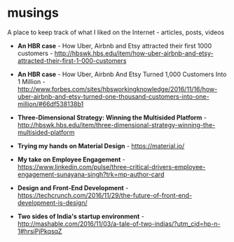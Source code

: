 # musings
A place to keep track of what I liked on the Internet - articles, posts, videos

- **An HBR case** - How Uber, Airbnb and Etsy attracted their first 1000 customers - http://hbswk.hbs.edu/item/how-uber-airbnb-and-etsy-attracted-their-first-1-000-customers

- **An HBR case** - How Uber, Airbnb And Etsy Turned 1,000 Customers Into 1 Million - http://www.forbes.com/sites/hbsworkingknowledge/2016/11/16/how-uber-airbnb-and-etsy-turned-one-thousand-customers-into-one-million/#66df538138b1

- **Three-Dimensional Strategy: Winning the Multisided Platform** - http://hbswk.hbs.edu/item/three-dimensional-strategy-winning-the-multisided-platform

- **Trying my hands on Material Design** - https://material.io/

- **My take on Employee Engagement** - https://www.linkedin.com/pulse/three-critical-drivers-employee-engagement-sunayana-singh?trk=mp-author-card

- **Design and Front-End Development** - https://techcrunch.com/2016/11/29/the-future-of-front-end-development-is-design/

- **Two sides of India's startup environment** - http://mashable.com/2016/11/03/a-tale-of-two-indias/?utm_cid=hp-n-1#hrsiPjPkqsqZ
